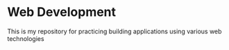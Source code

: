 # Web Development
This is my repository for practicing building applications using various web technologies
